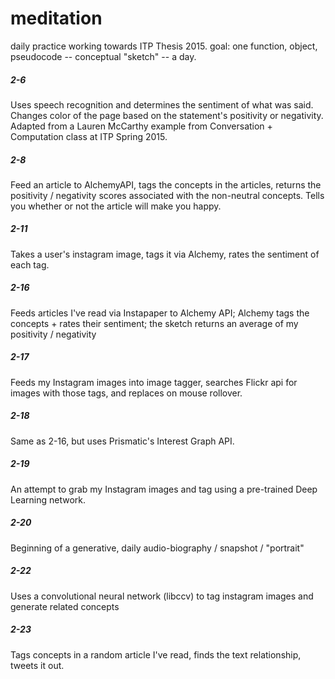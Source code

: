 # meditation

daily practice working towards ITP Thesis 2015. goal: one function, object, pseudocode -- conceptual "sketch" -- a day.

##### 2-6
Uses speech recognition and determines the sentiment of what was said. Changes color of the page based on the statement's positivity or negativity. Adapted from a Lauren McCarthy example from Conversation + Computation class at ITP Spring 2015. 

##### 2-8
Feed an article to AlchemyAPI, tags the concepts in the articles, returns the positivity / negativity scores associated with the non-neutral concepts. Tells you whether or not the article will make you happy. 

##### 2-11
Takes a user's instagram image, tags it via Alchemy, rates the sentiment of each tag.

##### 2-16
Feeds articles I've read via Instapaper to Alchemy API; Alchemy tags the concepts + rates their sentiment; the sketch returns an average of my positivity / negativity

##### 2-17
Feeds my Instagram images into image tagger, searches Flickr api for images with those tags, and replaces on mouse rollover.

##### 2-18
Same as 2-16, but uses Prismatic's Interest Graph API.

##### 2-19
An attempt to grab my Instagram images and tag using a pre-trained Deep Learning network. 

##### 2-20
Beginning of a generative, daily audio-biography / snapshot / "portrait"

##### 2-22
Uses a convolutional neural network (libccv) to tag instagram images and generate related concepts

##### 2-23
Tags concepts in a random article I've read, finds the text relationship, tweets it out.
